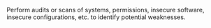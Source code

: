 Perform audits or scans of systems, permissions, insecure software, insecure configurations, etc. to identify potential weaknesses.
